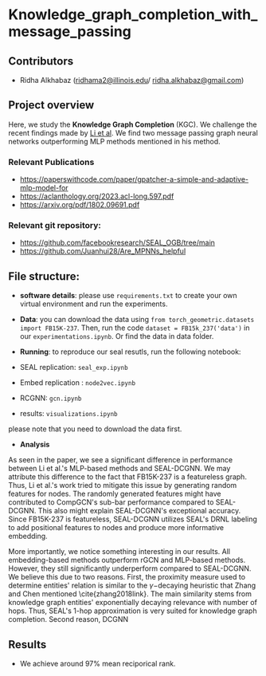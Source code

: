 # Knowledge_graph_completion_with_message_passing

## Contributors
* Ridha Alkhabaz (ridhama2@illinois.edu/ ridha.alkhabaz@gmail.com)



## Project overview
Here, we study the **Knowledge Graph Completion** (KGC). We challenge the recent findings made by [Li et al](https://arxiv.org/pdf/2205.10652.pdf). We find two message passing graph neural networks outperforming MLP methods mentioned in his method.  
### Relevant Publications
* https://paperswithcode.com/paper/gpatcher-a-simple-and-adaptive-mlp-model-for
* https://aclanthology.org/2023.acl-long.597.pdf
* https://arxiv.org/pdf/1802.09691.pdf

### Relevant git repository:
* https://github.com/facebookresearch/SEAL_OGB/tree/main
* https://github.com/Juanhui28/Are_MPNNs_helpful



## File structure:
* **software details**:
  please use `requirements.txt` to create your own virtual environment and run the experiments. 

* **Data**: you can download the data using `from torch_geometric.datasets import FB15K-237`. Then, run the code `dataset = FB15k_237('data')` in our `experimentations.ipynb`. Or find the data in data folder. 

* **Running**: to reproduce our seal resutls, run the following notebook:
* SEAL replication: `seal_exp.ipynb`
* Embed replication : `node2vec.ipynb`
* RCGNN: `gcn.ipynb`
* results: `visualizations.ipynb`


please note that you need to download the data first. 


* **Analysis**

  
As seen in the paper, we see a significant difference in performance between Li et al.'s MLP-based methods and SEAL-DCGNN. We may attribute this difference to the fact that FB15K-237 is a featureless graph. Thus, Li et al.'s work tried to mitigate this issue by generating random features for nodes. The randomly generated features might have contributed to CompGCN's sub-bar performance compared to SEAL-DCGNN. This also might explain SEAL-DCGNN's exceptional accuracy. Since FB15K-237 is featureless, SEAL-DCGNN utilizes SEAL's DRNL labeling to add positional features to nodes and produce more informative embedding. 

More importantly, we notice something interesting in our results. All embedding-based methods outperform rGCN and MLP-based methods. However, they still significantly underperform compared to SEAL-DCGNN. We believe this due to two reasons. First, the proximity measure used to determine entities' relation is similar to the $\gamma-$decaying heuristic that Zhang and Chen mentioned \cite{zhang2018link}. The main similarity stems from knowledge graph entities' exponentially decaying relevance with number of hops. Thus, SEAL's 1-hop approximation is very suited for knowledge graph completion. Second reason, DCGNN 

## Results
* We achieve around 97% mean reciporical rank. 


